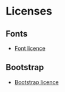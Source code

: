 # Licenses
## Fonts
  * [Font licence](../public/fonts/OFL.txt)

## Bootstrap
  * [Bootstrap licence](https://github.com/twbs/bootstrap/blob/v4.3.1/LICENSE) 

  